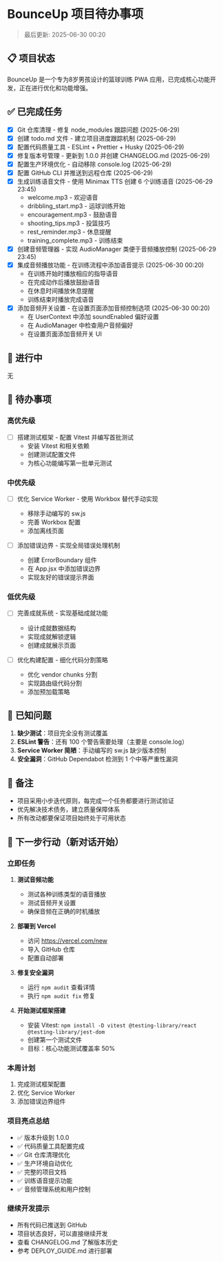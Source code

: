 # BounceUp 项目待办事项

> 最后更新: 2025-06-30 00:20

## 📋 项目状态

BounceUp 是一个专为8岁男孩设计的篮球训练 PWA 应用，已完成核心功能开发，正在进行优化和功能增强。

## ✅ 已完成任务

- [x] Git 仓库清理 - 修复 node_modules 跟踪问题 (2025-06-29)
- [x] 创建 todo.md 文件 - 建立项目进度跟踪机制 (2025-06-29)
- [x] 配置代码质量工具 - ESLint + Prettier + Husky (2025-06-29)
- [x] 修复版本号管理 - 更新到 1.0.0 并创建 CHANGELOG.md (2025-06-29)
- [x] 配置生产环境优化 - 自动移除 console.log (2025-06-29)
- [x] 配置 GitHub CLI 并推送到远程仓库 (2025-06-29)
- [x] 生成训练语音文件 - 使用 Minimax TTS 创建 6 个训练语音 (2025-06-29 23:45)
  - welcome.mp3 - 欢迎语音
  - dribbling_start.mp3 - 运球训练开始
  - encouragement.mp3 - 鼓励语音
  - shooting_tips.mp3 - 投篮技巧
  - rest_reminder.mp3 - 休息提醒
  - training_complete.mp3 - 训练结束
- [x] 创建音频管理器 - 实现 AudioManager 类便于音频播放控制 (2025-06-29 23:45)
- [x] 集成音频播放功能 - 在训练流程中添加语音提示 (2025-06-30 00:20)
  - 在训练开始时播放相应的指导语音
  - 在完成动作后播放鼓励语音
  - 在休息时间播放休息提醒
  - 训练结束时播放完成语音
- [x] 添加音频开关设置 - 在设置页面添加音频控制选项 (2025-06-30 00:20)
  - 在 UserContext 中添加 soundEnabled 偏好设置
  - 在 AudioManager 中检查用户音频偏好
  - 在设置页面添加音频开关 UI

## 🔄 进行中

无

## 📌 待办事项

### 高优先级

- [ ] 搭建测试框架 - 配置 Vitest 并编写首批测试
  - 安装 Vitest 和相关依赖
  - 创建测试配置文件
  - 为核心功能编写第一批单元测试

### 中优先级

- [ ] 优化 Service Worker - 使用 Workbox 替代手动实现
  - 移除手动编写的 sw.js
  - 完善 Workbox 配置
  - 添加离线页面

- [ ] 添加错误边界 - 实现全局错误处理机制
  - 创建 ErrorBoundary 组件
  - 在 App.jsx 中添加错误边界
  - 实现友好的错误提示界面

### 低优先级

- [ ] 完善成就系统 - 实现基础成就功能
  - 设计成就数据结构
  - 实现成就解锁逻辑
  - 创建成就展示页面

- [ ] 优化构建配置 - 细化代码分割策略
  - 优化 vendor chunks 分割
  - 实现路由级代码分割
  - 添加预加载策略

## 🐛 已知问题

1. **缺少测试**：项目完全没有测试覆盖
2. **ESLint 警告**：还有 100 个警告需要处理（主要是 console.log）
3. **Service Worker 简陋**：手动编写的 sw.js 缺少版本控制
4. **安全漏洞**：GitHub Dependabot 检测到 1 个中等严重性漏洞

## 📝 备注

- 项目采用小步迭代原则，每完成一个任务都要进行测试验证
- 优先解决技术债务，建立质量保障体系
- 所有改动都要保证项目始终处于可用状态

## 🚀 下一步行动（新对话开始）

### 立即任务

1. **测试音频功能**
   - 测试各种训练类型的语音播放
   - 测试音频开关设置
   - 确保音频在正确的时机播放

2. **部署到 Vercel**
   - 访问 https://vercel.com/new
   - 导入 GitHub 仓库
   - 配置自动部署

3. **修复安全漏洞**
   - 运行 `npm audit` 查看详情
   - 执行 `npm audit fix` 修复

4. **开始测试框架搭建**
   - 安装 Vitest: `npm install -D vitest @testing-library/react @testing-library/jest-dom`
   - 创建第一个测试文件
   - 目标：核心功能测试覆盖率 50%

### 本周计划

1. 完成测试框架配置
2. 优化 Service Worker
3. 添加错误边界组件

### 项目亮点总结

- ✅ 版本升级到 1.0.0
- ✅ 代码质量工具配置完成
- ✅ Git 仓库清理优化
- ✅ 生产环境自动优化
- ✅ 完整的项目文档
- ✅ 训练语音提示功能
- ✅ 音频管理系统和用户控制

### 继续开发提示

- 所有代码已推送到 GitHub
- 项目状态良好，可以直接继续开发
- 查看 CHANGELOG.md 了解版本历史
- 参考 DEPLOY_GUIDE.md 进行部署
